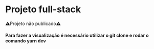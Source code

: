 <h1>Projeto full-stack</h1>

⚠️Projeto não publicado⚠️

<h4>Para fazer a visualização é necessário utilizar o git clone e rodar o comando yarn dev</h4>
